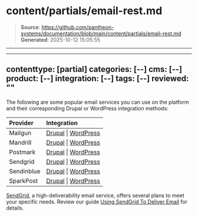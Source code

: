 # content/partials/email-rest.md

> **Source**: https://github.com/pantheon-systems/documentation/blob/main/content/partials/email-rest.md
> **Generated**: 2025-10-12 15:05:55

---

---
contenttype: [partial]
categories: [--]
cms: [--]
product: [--]
integration: [--]
tags: [--]
reviewed: ""
---


The following are some popular email services you can use on the platform and their corresponding Drupal or WordPress integration methods:

| Provider  | Integration |
|:--------- |:----------- |
| Mailgun   | [Drupal](https://www.drupal.org/project/mailgun) \| [WordPress](https://wordpress.org/plugins/mailgun/) |
| Mandrill  | [Drupal](https://www.drupal.org/project/mandrill) \| [WordPress](https://wordpress.org/plugins/wpmandrill/) |
| Postmark | [Drupal](https://www.drupal.org/project/postmark) \| [WordPress](https://wordpress.org/plugins/postmark-approved-wordpress-plugin/) |
| Sendgrid  | [Drupal](https://www.drupal.org/project/sendgrid_integration) \| [WordPress](https://wordpress.org/plugins/wp-mail-smtp/) |
| Sendinblue | [Drupal](https://www.drupal.org/project/sendinblue) \| [WordPress](https://wordpress.org/plugins/mailin/) |
| SparkPost | [Drupal](https://www.drupal.org/project/sparkpost) \| [WordPress](https://wordpress.org/plugins/sparkpost/) |

[SendGrid](https://sendgrid.com/), a high-deliverability email service, offers several plans to meet your specific needs. Review our guide [Using SendGrid To Deliver Email](/guides/sendgrid) for details.
